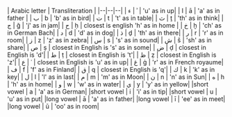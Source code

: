 | Arabic letter | Transliteration |
|--|--|--|
| ء | ʾ | 'u' as in up|
| ا | ā | 'a' as in father |
| ب | b | 'b' as in bird|
| ت | t | 't' as in table|
| ث | ṯ | 'th' as in think|
| ج | ğ | 'j' as in jam|
| ح | ḥ | closest is english 'h' as in home |
| خ | ḫ | 'ch' as in German Bach|
| د | d | 'd' as in dog|
| ذ | ḏ | 'th' as in there|
| ر | r | 'r' as in room|
| ز | z | 'z' as in zebra|
| س | s | 's' as in sound|
| ش | š | 'sh' as in share|
| ص | ṣ | closest in English is 's' as in some|
| ض | ḍ | closest in English is 'd'|
| ط | ṭ | closest in English is 't'|
| ظ | ẓ | closest in English is 'z'|
| ع | ʿ | closest in English is 'u' as in up|
| غ | ġ | 'r' as in French royaume|
| ف | f | 'f' as in Finland|
| ق | q | closest in English is 'q'|
| ك | k | 'k' as in key|
| ل | l | 'l' as in last|
| م | m | 'm' as in Moon|
| ن | n | 'n' as in Sun|
| ه | h | 'h' as in home|
| و | w | 'w' as in water|
| ي | y | 'y' as in yellow|
|short vowel   | a | 'a' as in German|
|short vowel   | i | 'i' as in tip|
|short vowel   | u | 'u' as in put|
|long vowel   | ā | 'a' as in father|
|long vowel   | ī | 'ee' as in meet|
|long vowel   | ū | 'oo' as in room|
